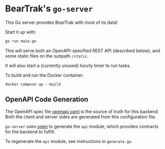 # BearTrak's `go-server`

This Go server provides BearTrak with most of its data!

Start it up with:

```bash
go run main.go
```

This will serve both an OpenAPI-specified REST API (described below), and some static files on the subpath `/static`.

It will also start a (currently unused) hourly timer to run tasks.

To build and run the Docker container:

```
docker compose up --build
```

## OpenAPI Code Generation

The OpenAPI spec file [openapi.yaml](/go-server/openapi.yaml) is the source of truth for this backend. Both the client and server sides are generated from this configuration file.

`go-server` uses [ogen](https://github.com/ogen-go/ogen) to generate the `api` module, which provides contracts for the backend to fulfill.

To regenerate the `api` module, see instructions in `generate.go`.
